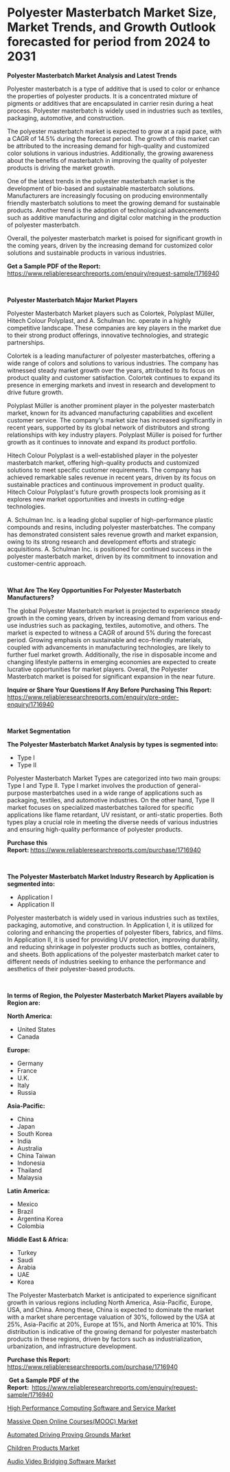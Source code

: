 <p><h1>Polyester Masterbatch Market Size, Market Trends, and Growth Outlook forecasted for period from 2024 to 2031</h1></p><p><strong>Polyester Masterbatch Market Analysis and Latest Trends</strong></p>
<p><p>Polyester masterbatch is a type of additive that is used to color or enhance the properties of polyester products. It is a concentrated mixture of pigments or additives that are encapsulated in carrier resin during a heat process. Polyester masterbatch is widely used in industries such as textiles, packaging, automotive, and construction.</p><p>The polyester masterbatch market is expected to grow at a rapid pace, with a CAGR of 14.5% during the forecast period. The growth of this market can be attributed to the increasing demand for high-quality and customized color solutions in various industries. Additionally, the growing awareness about the benefits of masterbatch in improving the quality of polyester products is driving the market growth.</p><p>One of the latest trends in the polyester masterbatch market is the development of bio-based and sustainable masterbatch solutions. Manufacturers are increasingly focusing on producing environmentally friendly masterbatch solutions to meet the growing demand for sustainable products. Another trend is the adoption of technological advancements such as additive manufacturing and digital color matching in the production of polyester masterbatch.</p><p>Overall, the polyester masterbatch market is poised for significant growth in the coming years, driven by the increasing demand for customized color solutions and sustainable products in various industries.</p></p>
<p><strong>Get a Sample PDF of the Report:&nbsp;</strong> <a href="https://www.reliableresearchreports.com/enquiry/request-sample/1716940">https://www.reliableresearchreports.com/enquiry/request-sample/1716940</a></p>
<p>&nbsp;</p>
<p><strong>Polyester Masterbatch Major Market Players</strong></p>
<p><p>Polyester Masterbatch Market players such as Colortek, Polyplast Müller, Hitech Colour Polyplast, and A. Schulman Inc. operate in a highly competitive landscape. These companies are key players in the market due to their strong product offerings, innovative technologies, and strategic partnerships.</p><p>Colortek is a leading manufacturer of polyester masterbatches, offering a wide range of colors and solutions to various industries. The company has witnessed steady market growth over the years, attributed to its focus on product quality and customer satisfaction. Colortek continues to expand its presence in emerging markets and invest in research and development to drive future growth.</p><p>Polyplast Müller is another prominent player in the polyester masterbatch market, known for its advanced manufacturing capabilities and excellent customer service. The company's market size has increased significantly in recent years, supported by its global network of distributors and strong relationships with key industry players. Polyplast Müller is poised for further growth as it continues to innovate and expand its product portfolio.</p><p>Hitech Colour Polyplast is a well-established player in the polyester masterbatch market, offering high-quality products and customized solutions to meet specific customer requirements. The company has achieved remarkable sales revenue in recent years, driven by its focus on sustainable practices and continuous improvement in product quality. Hitech Colour Polyplast's future growth prospects look promising as it explores new market opportunities and invests in cutting-edge technologies.</p><p>A. Schulman Inc. is a leading global supplier of high-performance plastic compounds and resins, including polyester masterbatches. The company has demonstrated consistent sales revenue growth and market expansion, owing to its strong research and development efforts and strategic acquisitions. A. Schulman Inc. is positioned for continued success in the polyester masterbatch market, driven by its commitment to innovation and customer-centric approach.</p></p>
<p>&nbsp;</p>
<p><strong>What Are The Key Opportunities For Polyester Masterbatch Manufacturers?</strong></p>
<p><p>The global Polyester Masterbatch market is projected to experience steady growth in the coming years, driven by increasing demand from various end-use industries such as packaging, textiles, automotive, and others. The market is expected to witness a CAGR of around 5% during the forecast period. Growing emphasis on sustainable and eco-friendly materials, coupled with advancements in manufacturing technologies, are likely to further fuel market growth. Additionally, the rise in disposable income and changing lifestyle patterns in emerging economies are expected to create lucrative opportunities for market players. Overall, the Polyester Masterbatch market is poised for significant expansion in the near future.</p></p>
<p><strong>Inquire or Share Your Questions If Any Before Purchasing This Report:</strong> <a href="https://www.reliableresearchreports.com/enquiry/pre-order-enquiry/1716940">https://www.reliableresearchreports.com/enquiry/pre-order-enquiry/1716940</a></p>
<p>&nbsp;</p>
<p><strong>Market Segmentation</strong></p>
<p><strong>The Polyester Masterbatch Market Analysis by types is segmented into:</strong></p>
<p><ul><li>Type I</li><li>Type II</li></ul></p>
<p><p>Polyester Masterbatch Market Types are categorized into two main groups: Type I and Type II. Type I market involves the production of general-purpose masterbatches used in a wide range of applications such as packaging, textiles, and automotive industries. On the other hand, Type II market focuses on specialized masterbatches tailored for specific applications like flame retardant, UV resistant, or anti-static properties. Both types play a crucial role in meeting the diverse needs of various industries and ensuring high-quality performance of polyester products.</p></p>
<p><strong>Purchase this Report:&nbsp;</strong><a href="https://www.reliableresearchreports.com/purchase/1716940">https://www.reliableresearchreports.com/purchase/1716940</a></p>
<p>&nbsp;</p>
<p><strong>The Polyester Masterbatch Market Industry Research by Application is segmented into:</strong></p>
<p><ul><li>Application I</li><li>Application II</li></ul></p>
<p><p>Polyester masterbatch is widely used in various industries such as textiles, packaging, automotive, and construction. In Application I, it is utilized for coloring and enhancing the properties of polyester fibers, fabrics, and films. In Application II, it is used for providing UV protection, improving durability, and reducing shrinkage in polyester products such as bottles, containers, and sheets. Both applications of the polyester masterbatch market cater to different needs of industries seeking to enhance the performance and aesthetics of their polyester-based products.</p></p>
<p>&nbsp;</p>
<p><strong>In terms of Region, the Polyester Masterbatch Market Players available by Region are:</strong></p>
<p>
    <p> <strong> North America: </strong>
        <ul>
            <li>United States</li>
            <li>Canada</li>
        </ul>
        </p> 
    <p> <strong> Europe: </strong>
        <ul>
            <li>Germany</li>
            <li>France</li>
            <li>U.K.</li>
            <li>Italy</li>
            <li>Russia</li>
        </ul>
        </p> 
    <p> <strong> Asia-Pacific: </strong>
        <ul>
            <li>China</li>
            <li>Japan</li>
            <li>South Korea</li>
            <li>India</li>
            <li>Australia</li>
            <li>China Taiwan</li>
            <li>Indonesia</li>
            <li>Thailand</li>
            <li>Malaysia</li>
        </ul>
        </p> 
    <p> <strong> Latin America: </strong>
        <ul>
            <li>Mexico</li>
            <li>Brazil</li>
            <li>Argentina Korea</li>
            <li>Colombia</li>
        </ul>
        </p> 
    <p> <strong> Middle East & Africa: </strong>
        <ul>
            <li>Turkey</li>
            <li>Saudi</li>
            <li>Arabia</li>
            <li>UAE</li>
            <li>Korea</li>
        </ul>
    </p>
    </p>
<p><p>The Polyester Masterbatch Market is anticipated to experience significant growth in various regions including North America, Asia-Pacific, Europe, USA, and China. Among these, China is expected to dominate the market with a market share percentage valuation of 30%, followed by the USA at 25%, Asia-Pacific at 20%, Europe at 15%, and North America at 10%. This distribution is indicative of the growing demand for polyester masterbatch products in these regions, driven by factors such as industrialization, urbanization, and infrastructure development.</p></p>
<p><strong>Purchase this Report: </strong><a href="https://www.reliableresearchreports.com/purchase/1716940">https://www.reliableresearchreports.com/purchase/1716940</a></p>
<p>&nbsp;<strong>Get a Sample PDF of the Report:&nbsp;&nbsp;</strong><a href="https://www.reliableresearchreports.com/enquiry/request-sample/1716940">https://www.reliableresearchreports.com/enquiry/request-sample/1716940</a></p>
<p><strong></strong></p>
<p><p><a href="https://medium.com/@lomawitting/high-performance-computing-software-and-service-market-outlook-industry-overview-and-forecast-90e4c53c804d">High Performance Computing Software and Service Market</a></p><p><a href="https://medium.com/@anitabeatty1/massive-open-online-courses-mooc-market-trends-forecast-and-competitive-analysis-to-2031-a39802df8f86">Massive Open Online Courses(MOOC) Market</a></p><p><a href="https://medium.com/@birdielynch2022/automated-driving-proving-grounds-market-competitive-analysis-market-trends-and-forecast-to-2031-00a59949932d">Automated Driving Proving Grounds Market</a></p><p><a href="https://medium.com/@dougschmidt1982/children-products-market-size-reveals-the-best-marketing-channels-in-global-industry-cd880c887a49">Children Products Market</a></p><p><a href="https://medium.com/@ethanmendoza76/audio-video-bridging-software-market-trends-forecast-and-competitive-analysis-to-2031-3257a20f0b28">Audio Video Bridging Software Market</a></p></p>